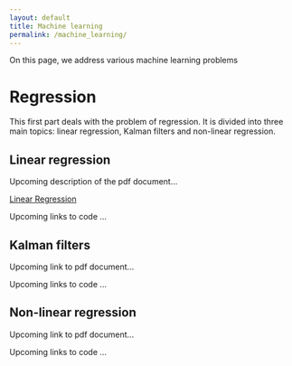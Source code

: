 ```yaml
---
layout: default
title: Machine learning
permalink: /machine_learning/
---
```


On this page, we address various machine learning problems

# Regression

This first part deals with the problem of regression.
It is divided into three main topics: linear regression, Kalman filters and non-linear regression.

## Linear regression

Upcoming description of the pdf document...

<a href="https://grfreche.github.io/pdfs/LinearRegression.pdf" class="image fit">Linear Regression</a>

Upcoming links to code ...

## Kalman filters

Upcoming link to pdf document...

Upcoming links to code ...

## Non-linear regression

Upcoming link to pdf document...

Upcoming links to code ...

<!--
A link to my CV in pdf: <a href="https://grfreche.github.io/pdfs/Resume_2019.pdf" class="image fit">CV</a>
-->

[jekyll-organization]: https://github.com/jekyll
